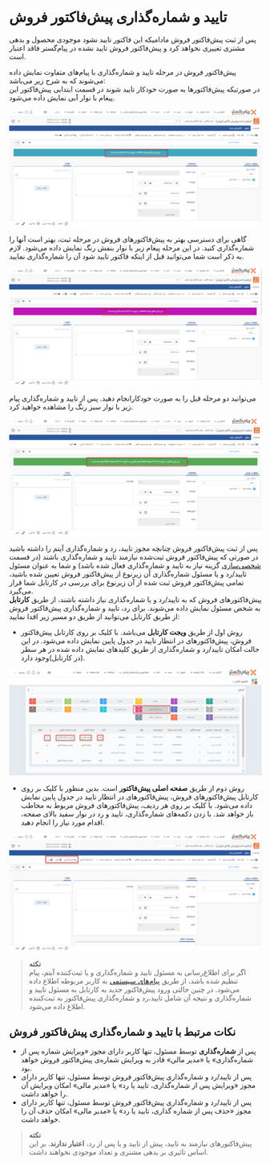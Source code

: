 # تایید و شماره‌گذاری پیش‌فاکتور فروش
پس از ثبت پیش‌فاکتور فروش مادامیکه این فاکتور تایید نشود موجودی محصول و بدهی مشتری تغییری نخواهد کرد و پیش‌فاکتور فروش تایید نشده در پیام‌گستر فاقد اعتبار است.

پیش‌فاکتور فروش در مرحله تایید و شماره‌گذاری با پیام‌های متفاوت نمایش داده می‌شوند که به شرح زیر می‌باشد:<br>
در صورتیکه پیش‌فاکتورها به صورت خودکار تایید شوند در قسمت ابتدایی پیش‌فاکتور این پیغام با نوار آبی نمایش داده می‌شود.<br>

 ![تایید و شماره‌گذاری فاکتور فروش 1](./Images/qoute-confirmation-1.2.8.3.png)

گاهی برای دسترسی بهتر به پیش‌فاکتورهای فروش در مرحله ثبت، بهتر است آنها را شماره‌گذاری کنید. در این مرحله پیغام زیر با نوار بنفش رنگ نمایش داده می‌شود. لازم به ذکر است شما می‌توانید قبل از اینکه فاکتور تایید شود آن را شماره‌گذاری نمایید.

![تایید و شماره‌گذاری فاکتور فروش 2](./Images/qoute-confirmation-2.2.8.3.png)

می‌توانید دو مرحله قبل را به صورت خودکارانجام دهید. پس از تایید و شماره‌گذاری پیام زیر با نوار سبز رنگ را مشاهده خواهید کرد.

![تایید و شماره‌گذاری پیش‌فاکتورهای فروش 2](./Images/qoute-confirmation-3.2.8.3.png)

پس از ثبت پیش‌فاکتور فروش چنانچه مجوز تایید، رد و شماره‌گذاری آیتم را داشته باشید 
در صورتی که پیش‌فاکتور فروش ثبت‌شده نیازمند تایید و شماره‌گذاری باشند (در قسمت [شخصی‌سازی](https://github.com/1stco/PayamGostarDocs/tree/master/Help/Settings/Personalization-crm/Factor-management/Factor-management.md) گزینه نیاز به تایید و شماره‌گذاری فعال شده باشد) و شما به عنوان مسئول تایید/رد و یا مسئول شماره‌گذاری آن زیرنوع از پیش‌فاکتور  فروش تعیین شده باشید، تمامی پیش‌فاکتور فروش ثبت شده از آن زیرنوع برای بررسی در کارتابل شما قرار می‌گیرد.<br>
پیش‌فاکتورهای فروش  که به تایید/رد و یا شماره‌گذاری نیاز داشته باشند، از طریق **کارتابل** به شخص مسئول نمایش داده می‌شوند.
برای رد، تایید و شماره‌گذاری پیش‌فاکتور فروش از طریق کارتابل می‌توانید از طریق دو مسیر زیر اقدا نمایید: <br>
- روش اول از طریق **ویجت کارتابل** می‌باشد.
 با  کلیک بر روی کارتابل پیش‌فاکتور فروش، پیش‌فاکتورهای در انتظار تایید در جدول پایین  نمایش داده می‌شود. در این حالت امکان تایید/رد و شماره‌‌گذاری از طریق کلیدهای نمایش داده شده در هر سطر (در کارتابل)وجود دارد.<br>
 
 ![کارتابل تایید و شماره‌گذاری پیش‌فاکتورهای فروش ](./Images/qoute-confirmation-cartable-2.8.3.png)

 - روش دوم از طریق **صفحه اصلی پیش‌فاکتور** است. بدین منظور با  کلیک بر روی کارتابل پیش‌فاکتورهای فروش، پیش‌فاکتورهای در انتظار تایید در جدول پایین  نمایش داده می‌شود. با کلیک بر روی هر ردیف، پیش‌فاکتورهای فروش  مربوط به مخاطب باز خواهد شد. با زدن دکمه‌های شماره‌گذاری، تایید و رد در نوار سفید بالای صفحه، اقدام مورد نیاز را انجام دهید. <br>

 ![کارتابل تایید و شماره‌گذاری پیش‌فاکتورهای فروش ](./Images/qoute-confirmation2.2.8.3.png)

> **نکته**<br>
> اگر برای اطلاع‌رسانی به مسئول تایید و شماره‌گذاری و یا ثبت‌کننده آیتم، پیام تنظیم شده باشد، از طریق [پیام‌های سیستمی](https://github.com/1stco/PayamGostarDocs/blob/master/Help/home/NotificationManagement2.6.0.md) به کاربر مربوطه اطلاع داده می‌شود. در چنین حالتی ورود پیش‌فاکتور جدید به کارتابل به مسئول تایید و شماره‌گذاری و نتیجه آن شامل تایید،‌رد و شماره‌گذاری پیش‌فاکتور به ثبت‌کننده اطلاع‌ داده می‌شود.<br>

## نکات مرتبط با تایید و شماره‌گذاری پیش‌فاکتور فروش
- پس از **شماره‌گذاری** توسط مسئول، تنها کاربر دارای مجوز «ویرایش شماره پس از شماره‌گذاری» یا «مدیر مالی» قادر به ویرایش شماره‌ی پیش‌فاکتور فروش خواهد بود.
- پس از تایید/رد و شماره‌گذاری پیش‌فاکتور فروش توسط مسئول، تنها کاربر دارای مجوز «ویرایش پس از شماره‌گذاری، تایید یا رد» یا «مدیر مالی» امکان ویرایش آن را خواهد داشت.
- پس از تایید/رد و شماره‌گذاری پیش‌فاکتور فروش توسط مسئول، تنها کاربر دارای مجوز «حذف پس از شماره گذاری، تایید یا رد» یا «مدیر مالی» امکان حذف آن را خواهد داشت.

> **نکته**<br>
> پیش‌‌فاکتورهای نیازمند به تایید، پیش از تایید و یا پس از رد،‌ **اعتبار ندارند**. بر این اساس تاثیری بر بدهی مشتری و تعداد موجودی نخواهند داشت.<br>